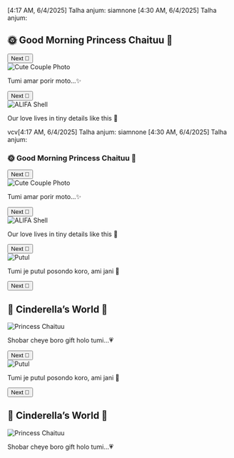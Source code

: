 [4:17 AM, 6/4/2025] Talha anjum: siamnone
[4:30 AM, 6/4/2025] Talha anjum: <!DOCTYPE html><html lang="en">
<head>
  <meta charset="UTF-8" />
  <meta name="viewport" content="width=device-width, initial-scale=1.0" />
  <title>Princess Chaituu's Magical Morning 🌸</title>
  <link rel="stylesheet" href="style.css" />
</head>
<body>
  <div class="container">
    <section class="layer" id="layer1">
      <h1>🌞 Good Morning Princess Chaituu 👑</h1>
      <button onclick="nextLayer(2)">Next 🌸</button>
    </section><section class="layer hidden" id="layer2">
  <img src="images/photo1.jpg" alt="Cute Couple Photo" />
  <p>Tumi amar porir moto...✨</p>
  <button onclick="nextLayer(3)">Next 💖</button>
</section>

<section class="layer hidden" id="layer3">
  <img src="images/alifa-shell.jpg" alt="ALIFA Shell" />
  <p>Our love lives in tiny details like this 💌</p>vcv[4:17 AM, 6/4/2025] Talha anjum: siamnone
[4:30 AM, 6/4/2025] Talha anjum: <!DOCTYPE html><html lang="en">
<head>
  <meta charset="UTF-8" />
  <meta name="viewport" content="width=device-width, initial-scale=1.0" />
  <title>Princess Chaituu's Magical Morning 🌸</title>
  <link rel="stylesheet" href="style.css" />
</head>
<body>
  <div class="container">
    <section class="layer" id="layer1">
      <h1>🌞 Good Morning Princess Chaituu 👑</h1>
      <button onclick="nextLayer(2)">Next 🌸</button>
    </section><section class="layer hidden" id="layer2">
  <img src="images/photo1.jpg" alt="Cute Couple Photo" />
  <p>Tumi amar porir moto...✨</p>
  <button onclick="nextLayer(3)">Next 💖</button>
</section>

<section class="layer hidden" id="layer3">
  <img src="images/alifa-shell.jpg" alt="ALIFA Shell" />
  <p>Our love lives in tiny details like this 💌</p>
  <button onclick="nextLayer(4)">Next 🐚</button>
</section>

<section class="layer hidden" id="layer4">
  <img src="images/putul1.png" alt="Putul" />
  <p>Tumi je putul posondo koro, ami jani 🧸</p>
  <button onclick="nextLayer(5)">Next 👗</button>
</section>

<section class="layer hidden" id="layer5">
  <h2>👠 Cinderella’s World 🌟</h2>
  <img src="images/choituu-cute.png" alt="Princess Chaituu" />
  <p>Shobar cheye boro gift holo tumi...💗</p>
</section>

  </div>  <script src="script.js"></script></body>
</html>
  <button onclick="nextLayer(4)">Next 🐚</button>
</section>

<section class="layer hidden" id="layer4">
  <img src="images/putul1.png" alt="Putul" />
  <p>Tumi je putul posondo koro, ami jani 🧸</p>
  <button onclick="nextLayer(5)">Next 👗</button>
</section>

<section class="layer hidden" id="layer5">
  <h2>👠 Cinderella’s World 🌟</h2>
  <img src="images/choituu-cute.png" alt="Princess Chaituu" />
  <p>Shobar cheye boro gift holo tumi...💗</p>
</section>

  </div>  <script src="script.js"></script></body>
</html>
